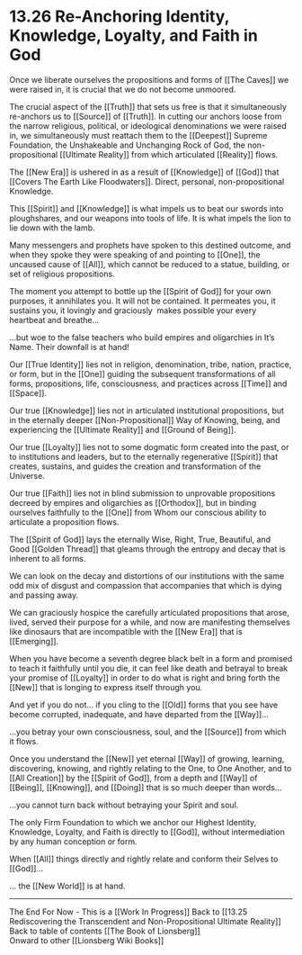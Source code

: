 # 13.26 Re-Anchoring Identity, Knowledge, Loyalty, and Faith in God

Once we liberate ourselves the propositions and forms of [[The Caves]] we were raised in, it is crucial that we do not become unmoored. 

The crucial aspect of the [[Truth]] that sets us free is that it simultaneously re-anchors us to [[Source]] of [[Truth]]. In cutting our anchors loose from the narrow religious, political, or ideological denominations we were raised in, we simultaneously must reattach them to the [[Deepest]] Supreme Foundation, the Unshakeable and Unchanging Rock of God, the non-propositional [[Ultimate Reality]] from which articulated [[Reality]] flows. 

The [[New Era]] is ushered in as a result of [[Knowledge]] of [[God]] that [[Covers The Earth Like Floodwaters]]. Direct, personal, non-propositional Knowledge. 

This [[Spirit]] and [[Knowledge]] is what impels us to beat our swords into ploughshares, and our weapons into tools of life. It is what impels the lion to lie down with the lamb. 

Many messengers and prophets have spoken to this destined outcome, and when they spoke they were speaking of and pointing to [[One]], the uncaused cause of [[All]], which cannot be reduced to a statue, building, or set of religious propositions. 

The moment you attempt to bottle up the [[Spirit of God]] for your own purposes, it annihilates you. It will not be contained. It permeates you, it sustains you, it lovingly and graciously  makes possible your every heartbeat and breathe…

…but woe to the false teachers who build empires and oligarchies in It’s Name. Their downfall is at hand! 

Our [[True Identity]] lies not in religion, denomination, tribe, nation, practice, or form, but in the [[One]] guiding the subsequent transformations of all forms, propositions, life, consciousness, and practices across [[Time]] and [[Space]]. 

Our true [[Knowledge]] lies not in articulated institutional propositions, but in the eternally deeper [[Non-Propositional]] Way of Knowing, being, and experiencing the [[Ultimate Reality]] and [[Ground of Being]]. 

Our true [[Loyalty]] lies not to some dogmatic form created into the past, or to institutions and leaders, but to the eternally regenerative [[Spirit]] that creates, sustains, and guides the creation and transformation of the Universe. 

Our true [[Faith]] lies not in blind submission to unprovable propositions decreed by empires and oligarchies as [[Orthodox]], but in binding ourselves faithfully to the [[One]] from Whom our conscious ability to articulate a proposition flows.

The [[Spirit of God]] lays the eternally Wise, Right, True, Beautiful, and Good  [[Golden Thread]] that gleams through the entropy and decay that is inherent to all forms. 

We can look on the decay and distortions of our institutions with the same odd mix of disgust and compassion that accompanies that which is dying and passing away.

We can graciously hospice the carefully articulated propositions that arose, lived, served their purpose for a while, and now are manifesting themselves like dinosaurs that are incompatible with the [[New Era]] that is [[Emerging]].

When you have become a seventh degree black belt in a form and promised to teach it faithfully until you die, it can feel like death and betrayal to break your promise of [[Loyalty]] in order to do what is right and bring forth the [[New]] that is longing to express itself through you.

And yet if you do not… if you cling to the [[Old]] forms that you see have become corrupted, inadequate, and have departed from the [[Way]]…

…you betray your own consciousness, soul, and the [[Source]] from which it flows. 

Once you understand the [[New]] yet eternal [[Way]] of growing, learning, discovering, knowing, and rightly relating to the One, to One Another, and to [[All Creation]] by the [[Spirit of God]], from a depth and [[Way]] of [[Being]], [[Knowing]], and [[Doing]] that is so much deeper than words…

…you cannot turn back without betraying your Spirit and soul. 

The only Firm Foundation to which we anchor our Highest Identity, Knowledge, Loyalty, and Faith is directly to [[God]], without intermediation by any human conception or form. 

When [[All]] things directly and rightly relate and conform their Selves to [[God]]...

... the [[New World]] is at hand. 

___

The End For Now - This is a [[Work In Progress]]
Back to [[13.25 Rediscovering the Transcendent and Non-Propositional Ultimate Reality]]  
Back to table of contents [[The Book of Lionsberg]]  
Onward to other [[Lionsberg Wiki Books]]  
